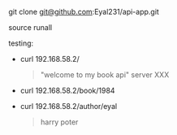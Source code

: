 git clone git@github.com:Eyal231/api-app.git

source runall

testing:
- curl 192.168.58.2/
  > "welcome to my book api" server XXX
- curl 192.168.58.2/book/1984
  

- curl 192.168.58.2/author/eyal
  > harry poter
  >

